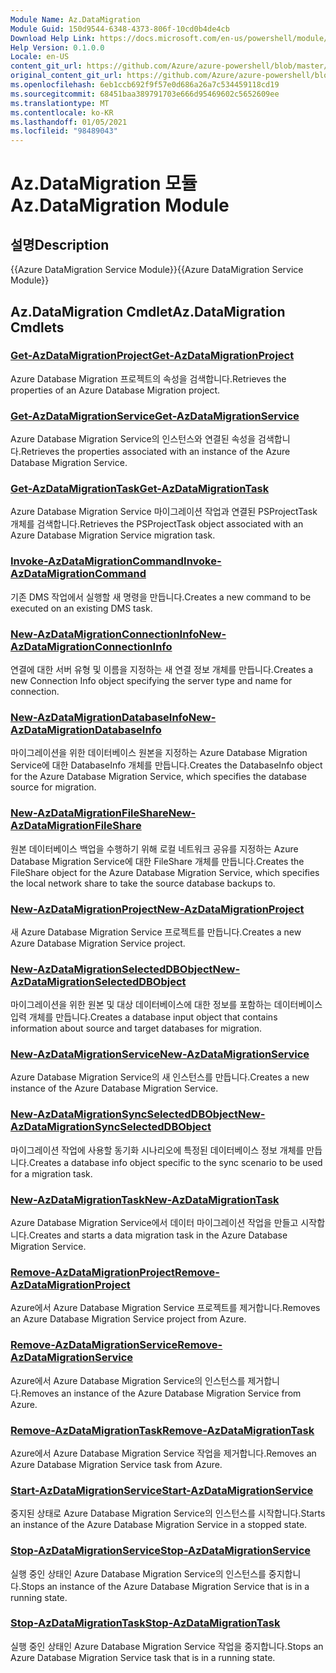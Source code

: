 ```yaml
---
Module Name: Az.DataMigration
Module Guid: 150d9544-6348-4373-806f-10cd0b4de4cb
Download Help Link: https://docs.microsoft.com/en-us/powershell/module/az.datamigration
Help Version: 0.1.0.0
Locale: en-US
content_git_url: https://github.com/Azure/azure-powershell/blob/master/src/DataMigration/DataMigration/help/Az.DataMigration.md
original_content_git_url: https://github.com/Azure/azure-powershell/blob/master/src/DataMigration/DataMigration/help/Az.DataMigration.md
ms.openlocfilehash: 6eb1ccb692f9f57e0d686a26a7c534459118cd19
ms.sourcegitcommit: 68451baa389791703e666d95469602c5652609ee
ms.translationtype: MT
ms.contentlocale: ko-KR
ms.lasthandoff: 01/05/2021
ms.locfileid: "98489043"
---
```

# <span data-ttu-id="2a68c-101">Az.DataMigration 모듈</span><span class="sxs-lookup"><span data-stu-id="2a68c-101">Az.DataMigration Module</span></span>
## <span data-ttu-id="2a68c-102">설명</span><span class="sxs-lookup"><span data-stu-id="2a68c-102">Description</span></span>
<span data-ttu-id="2a68c-103">{{Azure DataMigration Service Module}}</span><span class="sxs-lookup"><span data-stu-id="2a68c-103">{{Azure DataMigration Service Module}}</span></span>

## <span data-ttu-id="2a68c-104">Az.DataMigration Cmdlet</span><span class="sxs-lookup"><span data-stu-id="2a68c-104">Az.DataMigration Cmdlets</span></span>
### [<span data-ttu-id="2a68c-105">Get-AzDataMigrationProject</span><span class="sxs-lookup"><span data-stu-id="2a68c-105">Get-AzDataMigrationProject</span></span>](Get-AzDataMigrationProject.md)
<span data-ttu-id="2a68c-106">Azure Database Migration 프로젝트의 속성을 검색합니다.</span><span class="sxs-lookup"><span data-stu-id="2a68c-106">Retrieves the properties of an Azure Database Migration project.</span></span>

### [<span data-ttu-id="2a68c-107">Get-AzDataMigrationService</span><span class="sxs-lookup"><span data-stu-id="2a68c-107">Get-AzDataMigrationService</span></span>](Get-AzDataMigrationService.md)
<span data-ttu-id="2a68c-108">Azure Database Migration Service의 인스턴스와 연결된 속성을 검색합니다.</span><span class="sxs-lookup"><span data-stu-id="2a68c-108">Retrieves the properties associated with an instance of the Azure Database Migration Service.</span></span> 

### [<span data-ttu-id="2a68c-109">Get-AzDataMigrationTask</span><span class="sxs-lookup"><span data-stu-id="2a68c-109">Get-AzDataMigrationTask</span></span>](Get-AzDataMigrationTask.md)
<span data-ttu-id="2a68c-110">Azure Database Migration Service 마이그레이션 작업과 연결된 PSProjectTask 개체를 검색합니다.</span><span class="sxs-lookup"><span data-stu-id="2a68c-110">Retrieves the PSProjectTask object associated with an Azure Database Migration Service migration task.</span></span>

### [<span data-ttu-id="2a68c-111">Invoke-AzDataMigrationCommand</span><span class="sxs-lookup"><span data-stu-id="2a68c-111">Invoke-AzDataMigrationCommand</span></span>](Invoke-AzDataMigrationCommand.md)
<span data-ttu-id="2a68c-112">기존 DMS 작업에서 실행할 새 명령을 만듭니다.</span><span class="sxs-lookup"><span data-stu-id="2a68c-112">Creates a new command to be executed on an existing DMS task.</span></span>

### [<span data-ttu-id="2a68c-113">New-AzDataMigrationConnectionInfo</span><span class="sxs-lookup"><span data-stu-id="2a68c-113">New-AzDataMigrationConnectionInfo</span></span>](New-AzDataMigrationConnectionInfo.md)
<span data-ttu-id="2a68c-114">연결에 대한 서버 유형 및 이름을 지정하는 새 연결 정보 개체를 만듭니다.</span><span class="sxs-lookup"><span data-stu-id="2a68c-114">Creates a new Connection Info object specifying the server type and name for connection.</span></span>

### [<span data-ttu-id="2a68c-115">New-AzDataMigrationDatabaseInfo</span><span class="sxs-lookup"><span data-stu-id="2a68c-115">New-AzDataMigrationDatabaseInfo</span></span>](New-AzDataMigrationDatabaseInfo.md)
<span data-ttu-id="2a68c-116">마이그레이션을 위한 데이터베이스 원본을 지정하는 Azure Database Migration Service에 대한 DatabaseInfo 개체를 만듭니다.</span><span class="sxs-lookup"><span data-stu-id="2a68c-116">Creates the DatabaseInfo object for the Azure Database Migration Service, which specifies the database source for migration.</span></span>

### [<span data-ttu-id="2a68c-117">New-AzDataMigrationFileShare</span><span class="sxs-lookup"><span data-stu-id="2a68c-117">New-AzDataMigrationFileShare</span></span>](New-AzDataMigrationFileShare.md)
<span data-ttu-id="2a68c-118">원본 데이터베이스 백업을 수행하기 위해 로컬 네트워크 공유를 지정하는 Azure Database Migration Service에 대한 FileShare 개체를 만듭니다.</span><span class="sxs-lookup"><span data-stu-id="2a68c-118">Creates the FileShare object for the Azure Database Migration Service, which specifies the local network share to take the source database backups to.</span></span>

### [<span data-ttu-id="2a68c-119">New-AzDataMigrationProject</span><span class="sxs-lookup"><span data-stu-id="2a68c-119">New-AzDataMigrationProject</span></span>](New-AzDataMigrationProject.md)
<span data-ttu-id="2a68c-120">새 Azure Database Migration Service 프로젝트를 만듭니다.</span><span class="sxs-lookup"><span data-stu-id="2a68c-120">Creates a new Azure Database Migration Service project.</span></span>

### [<span data-ttu-id="2a68c-121">New-AzDataMigrationSelectedDBObject</span><span class="sxs-lookup"><span data-stu-id="2a68c-121">New-AzDataMigrationSelectedDBObject</span></span>](New-AzDataMigrationSelectedDBObject.md)
<span data-ttu-id="2a68c-122">마이그레이션을 위한 원본 및 대상 데이터베이스에 대한 정보를 포함하는 데이터베이스 입력 개체를 만듭니다.</span><span class="sxs-lookup"><span data-stu-id="2a68c-122">Creates a database input object that contains information about source and target databases for migration.</span></span>

### [<span data-ttu-id="2a68c-123">New-AzDataMigrationService</span><span class="sxs-lookup"><span data-stu-id="2a68c-123">New-AzDataMigrationService</span></span>](New-AzDataMigrationService.md)
<span data-ttu-id="2a68c-124">Azure Database Migration Service의 새 인스턴스를 만듭니다.</span><span class="sxs-lookup"><span data-stu-id="2a68c-124">Creates a new instance of the Azure Database Migration Service.</span></span>

### [<span data-ttu-id="2a68c-125">New-AzDataMigrationSyncSelectedDBObject</span><span class="sxs-lookup"><span data-stu-id="2a68c-125">New-AzDataMigrationSyncSelectedDBObject</span></span>](New-AzDataMigrationSyncSelectedDBObject.md)
<span data-ttu-id="2a68c-126">마이그레이션 작업에 사용할 동기화 시나리오에 특정된 데이터베이스 정보 개체를 만듭니다.</span><span class="sxs-lookup"><span data-stu-id="2a68c-126">Creates a database info object specific to the sync scenario to be used for a migration task.</span></span>

### [<span data-ttu-id="2a68c-127">New-AzDataMigrationTask</span><span class="sxs-lookup"><span data-stu-id="2a68c-127">New-AzDataMigrationTask</span></span>](New-AzDataMigrationTask.md)
<span data-ttu-id="2a68c-128">Azure Database Migration Service에서 데이터 마이그레이션 작업을 만들고 시작합니다.</span><span class="sxs-lookup"><span data-stu-id="2a68c-128">Creates and starts a data migration task in the Azure Database Migration Service.</span></span>

### [<span data-ttu-id="2a68c-129">Remove-AzDataMigrationProject</span><span class="sxs-lookup"><span data-stu-id="2a68c-129">Remove-AzDataMigrationProject</span></span>](Remove-AzDataMigrationProject.md)
<span data-ttu-id="2a68c-130">Azure에서 Azure Database Migration Service 프로젝트를 제거합니다.</span><span class="sxs-lookup"><span data-stu-id="2a68c-130">Removes an Azure Database Migration Service project from Azure.</span></span>

### [<span data-ttu-id="2a68c-131">Remove-AzDataMigrationService</span><span class="sxs-lookup"><span data-stu-id="2a68c-131">Remove-AzDataMigrationService</span></span>](Remove-AzDataMigrationService.md)
<span data-ttu-id="2a68c-132">Azure에서 Azure Database Migration Service의 인스턴스를 제거합니다.</span><span class="sxs-lookup"><span data-stu-id="2a68c-132">Removes an instance of the Azure Database Migration Service from Azure.</span></span>

### [<span data-ttu-id="2a68c-133">Remove-AzDataMigrationTask</span><span class="sxs-lookup"><span data-stu-id="2a68c-133">Remove-AzDataMigrationTask</span></span>](Remove-AzDataMigrationTask.md)
<span data-ttu-id="2a68c-134">Azure에서 Azure Database Migration Service 작업을 제거합니다.</span><span class="sxs-lookup"><span data-stu-id="2a68c-134">Removes an Azure Database Migration Service task from Azure.</span></span>

### [<span data-ttu-id="2a68c-135">Start-AzDataMigrationService</span><span class="sxs-lookup"><span data-stu-id="2a68c-135">Start-AzDataMigrationService</span></span>](Start-AzDataMigrationService.md)
<span data-ttu-id="2a68c-136">중지된 상태로 Azure Database Migration Service의 인스턴스를 시작합니다.</span><span class="sxs-lookup"><span data-stu-id="2a68c-136">Starts an instance of the Azure Database Migration Service in a stopped state.</span></span> 

### [<span data-ttu-id="2a68c-137">Stop-AzDataMigrationService</span><span class="sxs-lookup"><span data-stu-id="2a68c-137">Stop-AzDataMigrationService</span></span>](Stop-AzDataMigrationService.md)
<span data-ttu-id="2a68c-138">실행 중인 상태인 Azure Database Migration Service의 인스턴스를 중지합니다.</span><span class="sxs-lookup"><span data-stu-id="2a68c-138">Stops an instance of the Azure Database Migration Service that is in a running state.</span></span>

### [<span data-ttu-id="2a68c-139">Stop-AzDataMigrationTask</span><span class="sxs-lookup"><span data-stu-id="2a68c-139">Stop-AzDataMigrationTask</span></span>](Stop-AzDataMigrationTask.md)
<span data-ttu-id="2a68c-140">실행 중인 상태인 Azure Database Migration Service 작업을 중지합니다.</span><span class="sxs-lookup"><span data-stu-id="2a68c-140">Stops an  Azure Database Migration Service task that is in a running state.</span></span>

